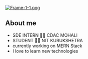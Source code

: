 [![Frame-1-1.png](https://i.postimg.cc/mDJ4tbc0/Frame-1-1.png)](https://postimg.cc/PpW97nQ4)

## About me

 * SDE INTERN :man_technologist:   CDAC MOHALI
 * STUDENT :man_student:  NIT KURUKSHETRA
* currently working on MERN Stack
* I love to learn new technologies

